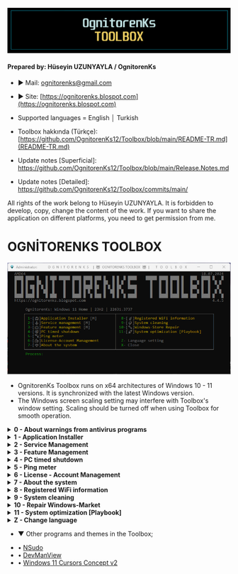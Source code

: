 ![Repo1](https://raw.githubusercontent.com/OgnitorenKs12/Toolbox/main/.github/Repo-SS/Title.png)

#### Prepared by: Hüseyin UZUNYAYLA / OgnitorenKs
- ► Mail: ognitorenks@gmail.com
- ► Site: [https://ognitorenks.blospot.com](https://ognitorenks.blospot.com)
- Supported languages = English │ Turkish
- Toolbox hakkında (Türkçe): [https://github.com/OgnitorenKs12/Toolbox/blob/main/README-TR.md](README-TR.md)

- Update notes [Superficial]: https://github.com/OgnitorenKs12/Toolbox/blob/main/Release.Notes.md
- Update notes [Detailed]: https://github.com/OgnitorenKs12/Toolbox/commits/main/

All rights of the work belong to Hüseyin UZUNYAYLA. It is forbidden to develop, copy, change the content of the work. If you want to share the application on different platforms, you need to get permission from me.

# OGNİTORENKS TOOLBOX

![Tool0](https://raw.githubusercontent.com/OgnitorenKs12/Toolbox/main/.github/EN-SS/0.png)

- OgnitorenKs Toolbox runs on x64 architectures of Windows 10 - 11 versions. It is synchronized with the latest Windows version.
- The Windows screen scaling setting may interfere with Toolbox's window setting. Scaling should be turned off when using Toolbox for smooth operation.

<details>
<B><summary> 0 - About warnings from antivirus programs</B></summary>

- Some antiviruses may report Toolbox as a virus due to the regedit registry and NSudo authorization tool.
- Online unattended installation and update tools can also be reported as viruses by antiviruses. 
- You may wonder why it detects a virus if there is no virus. Windows scripts are always detected as threats by antiviruses. When we install and update with the unattended tool, we download the updated files from the github repository, extract and delete them with the powershell command and run the program. When the antivirus evaluates this process in its algorithm, it gives a risky warning.
- The codes of my work are open. There is no encryption. You can check with peace of mind.

</details>

<details>
<B><summary> 1 - Application Installer</B></summary>

The programs in this section are selected among free applications. The All in One Runtimes section includes C++ 2005-2022 / Java / XNA Framework / OpenAL / DirectX. Other programs are detailed by categories.
o. If the program does not install, there is a problem with the UAC settings. To solve this, activate the setting in the 'Control Panel' ► 'UAC' section and restart the system. After the system is turned on, you can turn off 'UAC'.

![Tool1](https://raw.githubusercontent.com/OgnitorenKs12/Toolbox/main/.github/EN-SS/1.png)

</details>
<details>
<B><summary> 2 - Service Management</B></summary>

You can turn the services off and on according to your needs. Detailed information about services is available in the Toolbox. You cannot reactivate uninstalled services. Operation 26 is a service for Windows 11 system.

![Tool2.1](https://raw.githubusercontent.com/OgnitorenKs12/Toolbox/main/.github/EN-SS/2.png)

</details>
<details>
<B><summary> 3 - Feature Management</B></summary>

You can check the status of components on the system. You can easily delete components you don't need. There is no section in Toolbox to recover deleted components. Therefore, be careful with the components you remove. The necessary information is given in the section.

![Tool2](https://raw.githubusercontent.com/OgnitorenKs12/Toolbox/main/.github/EN-SS/3.1.png)
![Tool3](https://raw.githubusercontent.com/OgnitorenKs12/Toolbox/main/.github/EN-SS/3.2.png)

</details>
<details>
<B><summary> 4 - PC timed shutdown</B></summary>

In this section you need to enter the shutdown time in minutes. It will inform you if there is a shutdown process. When you dial this section again, it gives you the option to close the shutdown you have done.

![Tool4.1](https://raw.githubusercontent.com/OgnitorenKs12/Toolbox/main/.github/EN-SS/4.1.png)
![Tool4.2](https://raw.githubusercontent.com/OgnitorenKs12/Toolbox/main/.github/EN-SS/4.2.png)

</details>
<details>
<B><summary> 5 - Ping meter</B></summary>

Shows the ping time of specific pages and DNS addresses. You can also measure the ping of a different page.

![Tool5](https://raw.githubusercontent.com/OgnitorenKs12/Toolbox/main/.github/EN-SS/5.png)

</details>
<details>
<B><summary> 6 - License - Account Management</B></summary>

Provides detailed management and viewing of user accounts and licenses.

![Tool6](https://raw.githubusercontent.com/OgnitorenKs12/Toolbox/main/.github/EN-SS/6.png)

</details>
<details>
<B><summary> 7 - About the system</B></summary>

Shows basic information about the installed Windows system and your hardware.

![Tool7](https://raw.githubusercontent.com/OgnitorenKs12/Toolbox/main/.github/EN-SS/7.png)

</details>
<details>
<B><summary> 8 - Registered WiFi information</B></summary>

Lists WiFi information that has already been used in the system.

![Tool8](https://raw.githubusercontent.com/OgnitorenKs12/Toolbox/main/.github/EN-SS/8.png)

</details>
<details>
<B><summary> 9 - System cleaning</B></summary>

It performs a general cleaning of the Windows system. Quickly cleans locations where temp and junk files are stored. Does not delete browser cache or junk files from other programs.

</details>
<details>
<B><summary> 10 - Repair Windows-Market</B></summary>

On Windows systems, it checks and applies repair options for conditions that Microsoft recommends and that I have detected.

</details>

<details>
<B><summary> 11 - System optimization [Playbook]</B></summary>

![Playbook](https://raw.githubusercontent.com/OgnitorenKs12/Toolbox/main/.github/TR-SS/playbook.png)

Streamlines Windows 10/11 22H2+ systems by performing system tuning.
Adjusts privacy and performance settings. All settings have been tested.
For detailed information about the subject, you can review my blog page; https://ognitorenks.blogspot.com/2023/08/windows-10-11-performans-duzenlemesi.html

![Tool11](https://raw.githubusercontent.com/OgnitorenKs12/Toolbox/main/.github/EN-SS/11.png)

Once you get past the warnings and prompts section, you can quickly change a few settings in the toolbox that may differ for different users.
You can also choose to edit the pattern file from the routing information for more extensive customization.
WARNING: The content of the pattern file is in Turkish.

![Tool11.2](https://raw.githubusercontent.com/OgnitorenKs12/Toolbox/main/.github/EN-SS/11.2.png)

</details>

<details>
<B><summary> Z - Change language</B></summary>

The Toolbox language is automatically selected on the first launch of the application according to the system default language. If you want to use a different language option, you can change it here.

![ToolZ](https://raw.githubusercontent.com/OgnitorenKs12/Toolbox/main/.github/EN-SS/Z.png)

</details>

- ▼ Other programs and themes in the Toolbox;
* • [NSudo](https://github.com/M2TeamArchived/NSudo)
* • [DevManView](https://www.nirsoft.net/utils/device_manager_view.html)
* • [Windows 11 Cursors Concept v2](https://www.deviantart.com/jepricreations/art/Windows-11-Cursors-Concept-v2-886489356)
